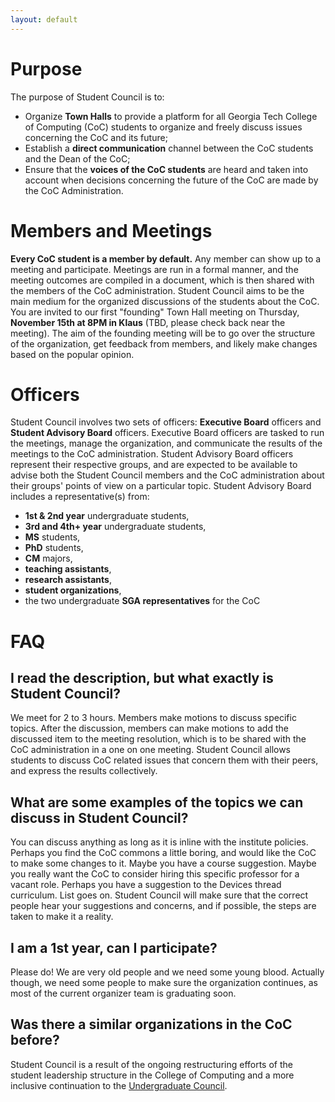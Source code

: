 ```yaml
---
layout: default
---
```

# Purpose
The purpose of Student Council is to:
* Organize **Town Halls** to provide a platform for all Georgia Tech College of Computing (CoC) students to organize and freely discuss issues concerning the CoC and its future;
* Establish a **direct communication** channel between the CoC students and the Dean of the CoC;
* Ensure that the **voices of the CoC students** are heard and taken into account when decisions concerning the future of the CoC are made by the CoC Administration.

# Members and Meetings
**Every CoC student is a member by default.** Any member can show up to a meeting and participate. Meetings are run in a formal manner, and the meeting outcomes are compiled in a document, which is then shared with the members of the CoC administration. Student Council aims to be the main medium for the organized discussions of the students about the CoC. You are invited to our first "founding" Town Hall meeting on Thursday, **November 15th at 8PM in Klaus** (TBD, please check back near the meeting). The aim of the founding meeting will be to go over the structure of the organization, get feedback from members, and likely make changes based on the popular opinion.

# Officers
Student Council involves two sets of officers: **Executive Board** officers and **Student Advisory Board** officers. Executive Board officers are tasked to run the meetings, manage the organization, and communicate the results of the meetings to the CoC administration. Student Advisory Board officers represent their respective groups, and are expected to be available to advise both the Student Council members and the CoC administration about their groups' points of view on a particular topic. Student Advisory Board includes a  representative(s) from:
* **1st & 2nd year** undergraduate students,
* **3rd and 4th+ year** undergraduate students,
* **MS** students,
* **PhD** students,
* **CM** majors,
* **teaching assistants**,
* **research assistants**,
* **student organizations**,
* the two undergraduate **SGA representatives** for the CoC

# FAQ

## I read the description, but what exactly is Student Council?

We meet for 2 to 3 hours. Members make motions to discuss specific topics. After the discussion, members can make motions to add the discussed item to the meeting resolution, which is to be shared with the CoC administration in a one on one meeting. Student Council allows students to discuss CoC related issues that concern them with their peers, and express the results collectively.

## What are some examples of the topics we can discuss in Student Council?

You can discuss anything as long as it is inline with the institute policies. Perhaps you find the CoC commons a little boring, and would like the CoC to make some changes to it. Maybe you have a course suggestion. Maybe you really want the CoC to consider hiring this specific professor for a vacant role. Perhaps you have a suggestion to the Devices thread curriculum. List goes on. Student Council will make sure that the correct people hear your suggestions and concerns, and if possible, the steps are taken to make it a reality.

## I am a 1st year, can I participate?

Please do! We are very old people and we need some young blood. Actually though, we need some people to make sure the organization continues, as most of the current organizer team is graduating soon.

## Was there a similar organizations in the CoC before?
Student Council is a result of the ongoing restructuring efforts of the student leadership structure in the College of Computing and a more inclusive continuation to the <a href="https://ucouncil.github.io/">Undergraduate Council</a>.
